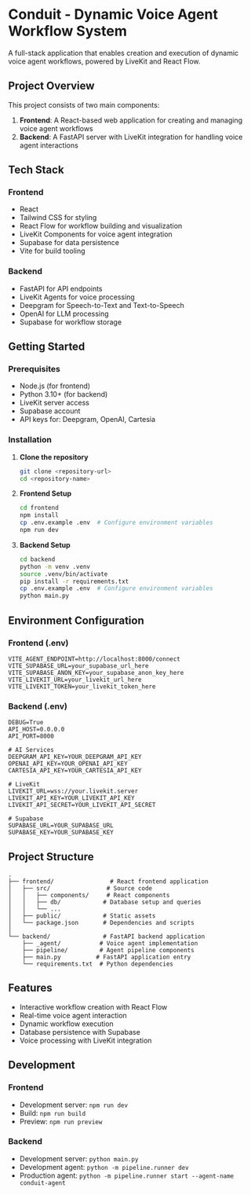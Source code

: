 # Conduit - Dynamic Voice Agent Workflow System

A full-stack application that enables creation and execution of dynamic voice agent workflows, powered by LiveKit and React Flow.

## Project Overview

This project consists of two main components:

1. **Frontend**: A React-based web application for creating and managing voice agent workflows
2. **Backend**: A FastAPI server with LiveKit integration for handling voice agent interactions

## Tech Stack

### Frontend
- React
- Tailwind CSS for styling
- React Flow for workflow building and visualization
- LiveKit Components for voice agent integration
- Supabase for data persistence
- Vite for build tooling

### Backend
- FastAPI for API endpoints
- LiveKit Agents for voice processing
- Deepgram for Speech-to-Text and Text-to-Speech
- OpenAI for LLM processing
- Supabase for workflow storage

## Getting Started

### Prerequisites
- Node.js (for frontend)
- Python 3.10+ (for backend)
- LiveKit server access
- Supabase account
- API keys for: Deepgram, OpenAI, Cartesia

### Installation

1. **Clone the repository**
   ```bash
   git clone <repository-url>
   cd <repository-name>
   ```

2. **Frontend Setup**
   ```bash
   cd frontend
   npm install
   cp .env.example .env  # Configure environment variables
   npm run dev
   ```

3. **Backend Setup**
   ```bash
   cd backend
   python -m venv .venv
   source .venv/bin/activate
   pip install -r requirements.txt
   cp .env.example .env  # Configure environment variables
   python main.py
   ```

## Environment Configuration

### Frontend (.env)
```env
VITE_AGENT_ENDPOINT=http://localhost:8000/connect
VITE_SUPABASE_URL=your_supabase_url_here
VITE_SUPABASE_ANON_KEY=your_supabase_anon_key_here
VITE_LIVEKIT_URL=your_livekit_url_here
VITE_LIVEKIT_TOKEN=your_livekit_token_here
```

### Backend (.env)
```env
DEBUG=True
API_HOST=0.0.0.0
API_PORT=8000

# AI Services
DEEPGRAM_API_KEY=YOUR_DEEPGRAM_API_KEY
OPENAI_API_KEY=YOUR_OPENAI_API_KEY
CARTESIA_API_KEY=YOUR_CARTESIA_API_KEY

# LiveKit
LIVEKIT_URL=wss://your.livekit.server
LIVEKIT_API_KEY=YOUR_LIVEKIT_API_KEY
LIVEKIT_API_SECRET=YOUR_LIVEKIT_API_SECRET

# Supabase
SUPABASE_URL=YOUR_SUPABASE_URL
SUPABASE_KEY=YOUR_SUPABASE_KEY
```

## Project Structure

```
.
├── frontend/                # React frontend application
│   ├── src/                # Source code
│   │   ├── components/     # React components
│   │   ├── db/            # Database setup and queries
│   │   └── ...
│   ├── public/            # Static assets
│   └── package.json       # Dependencies and scripts
│
└── backend/               # FastAPI backend application
    ├── _agent/           # Voice agent implementation
    ├── pipeline/         # Agent pipeline components
    ├── main.py          # FastAPI application entry
    └── requirements.txt  # Python dependencies
```

## Features

- Interactive workflow creation with React Flow
- Real-time voice agent interaction
- Dynamic workflow execution
- Database persistence with Supabase
- Voice processing with LiveKit integration

## Development

### Frontend
- Development server: `npm run dev`
- Build: `npm run build`
- Preview: `npm run preview`

### Backend
- Development server: `python main.py`
- Development agent: `python -m pipeline.runner dev`
- Production agent: `python -m pipeline.runner start --agent-name conduit-agent`